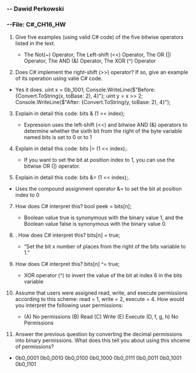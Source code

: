 ### -- Dawid Perkowski

### --File: C#_CH16_HW

1. Give five examples (using valid C# code) of the five bitwise operators listed in the text.

   - The Not(~) Operator, The Left-shift (<<) Operator, The OR (|) Operator, The AND (&) Operator, The XOR (^) Operator
2. Does C# implement the right-shift (>>) operator? If so, give an example of its operation using valie C# code.
- Yes it does. uint x = 0b_1001; Console.WriteLine($"Before: {Convert.ToString(x, toBase: 2), 4}"); uint y = x >> 2; Console.WriteLine($"After: {Convert.ToString(y, toBase: 2), 4}");
3. Explain in detail this code: bits & (1 << index);

   -   Expression uses the left-shift (<<) and bitwise AND (&) operators to determine whether the sixth bit from the right of the byte variable named bits is set to 0 or to 1
4. Explain in detail this code: bits |= (1 << index);.

   - If you want to set the bit at position index to 1, you can use the bitwise OR (|) operator.
5.  Explain in detail this code: bits &= (1 << index);.

   - Uses the compound assignment operator &= to set the bit at position index to 0
   
7. How does C# interpret this? bool peek = bits[n];

   -  Boolean value true is synonymous with the binary value 1, and the Boolean value false is synonymous with the binary value 0.
7. . How does C# interpret this? bits[n] = true;
   - “Set the bit x number of places from the right of the bits variable to 1.”
8. How does C# interpret this? bits[n] ^= true;
   - XOR operator (^) to invert the value of the bit at index 6 in the bits variable
9. Assume that users were assigned read, write, and execute permissions according to this scheme: read = 1, write = 2, execute = 4. How would you interpret the following user permissions:
   - (A) No permissions (B) Read (C) Write (E) Execute (D, f, g, h) No Permissions
10. Answer the previous question by converting the decimal permissions into binary permissions. What does this tell you about using this shceme of permissions?
   - 0b0_0001 0b0_0010 0b0_0100 0b0_1000 0b0_0111 0b0_0011 0b0_1001 0b0_1101
